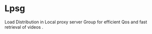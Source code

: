 Lpsg
====

Load Distribution in Local proxy server Group for efficient Qos and fast retrieval of videos .
